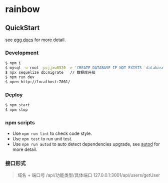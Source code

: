 # rainbow



## QuickStart

<!-- add docs here for user -->

see [egg docs][egg] for more detail.

### Development

```bash
$ npm i
$ mysql -u root -pcjjxw0320 -e 'CREATE DATABASE IF NOT EXISTS `database_development`;' // create database
$ npx sequelize db:migrate   // 数据库升级
$ npm run dev
$ open http://localhost:7001/
```

### Deploy

```bash
$ npm start
$ npm stop
```

### npm scripts

- Use `npm run lint` to check code style.
- Use `npm test` to run unit test.
- Use `npm run autod` to auto detect dependencies upgrade, see [autod](https://www.npmjs.com/package/autod) for more detail.


[egg]: https://eggjs.org


### 接口形式

> 域名 + 端口号 /api/功能类型/具体端口 127.0.0.1:3001/api/users/getUser
